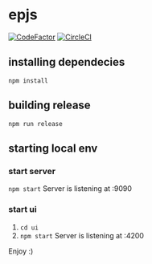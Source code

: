 # epjs
[![CodeFactor](https://www.codefactor.io/repository/github/dwilkolek/epjs/badge/master)](https://www.codefactor.io/repository/github/dwilkolek/epjs/overview/master) [![CircleCI](https://circleci.com/gh/dwilkolek/epjs.svg?style=svg)](https://circleci.com/gh/dwilkolek/epjs)

## installing dependecies
`npm install`

## building release 
`npm run release`

## starting local env
### start server
`npm start`
Server is listening at :9090

### start ui
1. `cd ui`
2. `npm start`
Server is listening at :4200

Enjoy :)
